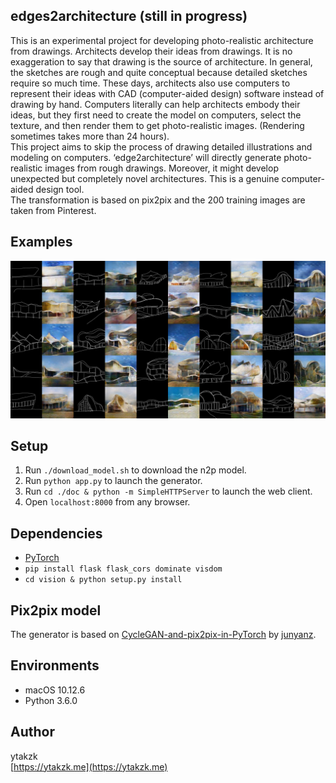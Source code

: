 ## edges2architecture (still in progress)

This is an experimental project for developing photo-realistic architecture from drawings. Architects develop their ideas from drawings. It is no exaggeration to say that drawing is the source of architecture. In general, the sketches are rough and quite conceptual because detailed sketches require so much time. These days, architects also use computers to represent their ideas with CAD (computer-aided design) software instead of drawing by hand. Computers literally can help architects embody their ideas, but they first need to create the model on computers, select the texture, and then render them to get photo-realistic images. (Rendering sometimes takes more than 24 hours).  
This project aims to skip the process of drawing detailed illustrations and modeling on computers. ‘edge2architecture’ will directly generate photo-realistic images from rough drawings. Moreover, it might develop unexpected but completely novel architectures. This is a genuine computer-aided design tool.  
The transformation is based on pix2pix and the 200 training images are taken from Pinterest.

## Examples

![examples](./images/examples.jpg)

## Setup

1. Run ```./download_model.sh``` to download the n2p model.
2. Run ```python app.py``` to launch the generator.
3. Run ```cd ./doc & python -m SimpleHTTPServer``` to launch the web client.
4. Open ```localhost:8000``` from any browser.

## Dependencies

- [PyTorch](http://pytorch.org/)
- ```pip install flask flask_cors dominate visdom```
- ```cd vision & python setup.py install```

## Pix2pix model

The generator is based on [CycleGAN-and-pix2pix-in-PyTorch](https://github.com/junyanz/pytorch-CycleGAN-and-pix2pix) by [junyanz](https://github.com/junyanz).

## Environments

- macOS 10.12.6
- Python 3.6.0

## Author
ytakzk  
 [https://ytakzk.me](https://ytakzk.me)
